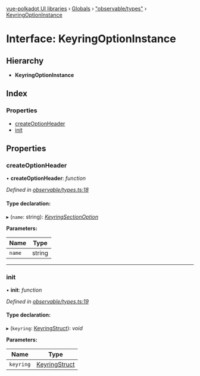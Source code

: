 [vue-polkadot UI libraries](../README.md) › [Globals](../globals.md) › ["observable/types"](../modules/_observable_types_.md) › [KeyringOptionInstance](_observable_types_.keyringoptioninstance.md)

# Interface: KeyringOptionInstance

## Hierarchy

* **KeyringOptionInstance**

## Index

### Properties

* [createOptionHeader](_observable_types_.keyringoptioninstance.md#createoptionheader)
* [init](_observable_types_.keyringoptioninstance.md#init)

## Properties

###  createOptionHeader

• **createOptionHeader**: *function*

*Defined in [observable/types.ts:18](https://github.com/vue-polkadot/vue-ui/blob/52faa75/packages/vue-keyring/src/observable/types.ts#L18)*

#### Type declaration:

▸ (`name`: string): *[KeyringSectionOption](_options_types_.keyringsectionoption.md)*

**Parameters:**

Name | Type |
------ | ------ |
`name` | string |

___

###  init

• **init**: *function*

*Defined in [observable/types.ts:19](https://github.com/vue-polkadot/vue-ui/blob/52faa75/packages/vue-keyring/src/observable/types.ts#L19)*

#### Type declaration:

▸ (`keyring`: [KeyringStruct](_types_.keyringstruct.md)): *void*

**Parameters:**

Name | Type |
------ | ------ |
`keyring` | [KeyringStruct](_types_.keyringstruct.md) |
